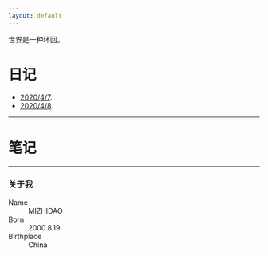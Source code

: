 ```yaml
---
layout: default
---
```


世界是一种环回。

# 日记

*   [2020/4/7](./dairy/20200407.html).
*   [2020/4/8](./dairy/20200408.html).

* * *

# 笔记

* * *

### 关于我

<dl>
<dt>Name</dt>
<dd>MIZHIDAO</dd>
<dt>Born</dt>
<dd>2000.8.19</dd>
<dt>Birthplace</dt>
<dd>China</dd>
</dl>


